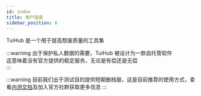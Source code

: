 ```yaml
---
id: index
title: 用户指南
sidebar_position: 0
---
```


TuiHub 是一个用于提高颓废质量的工具集

:::warning
出于保护私人数据的需要，TuiHub 被设计为一款自托管软件  
这意味着没有官方提供的稳定服务，无论是有偿还是无偿  
:::

:::warning
目前我们出于测试目的提供短期删档服，这是目前推荐的使用方式，查看[内测文档](contributing/alpha-test)及加入官方社群获取更多信息
:::
